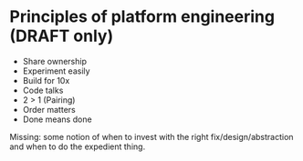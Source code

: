 Principles of platform engineering (DRAFT only)
===

* Share ownership
* Experiment easily
* Build for 10x
* Code talks
* 2 > 1 (Pairing)
* Order matters
* Done means done

Missing: some notion of when to invest with the right fix/design/abstraction and when to do the expedient thing.

